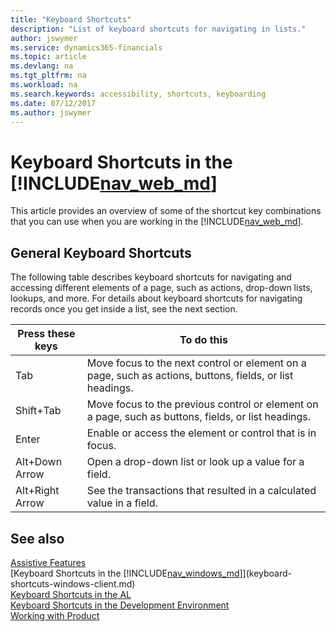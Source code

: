 ```yaml
---
title: "Keyboard Shortcuts"
description: "List of keyboard shortcuts for navigating in lists."
author: jswymer
ms.service: dynamics365-financials
ms.topic: article
ms.devlang: na
ms.tgt_pltfrm: na
ms.workload: na
ms.search.keywords: accessibility, shortcuts, keyboarding
ms.date: 07/12/2017
ms.author: jswymer
---
```


# Keyboard Shortcuts in the [!INCLUDE[nav_web_md](includes/nav_web_md.md)]
This article provides an overview of some of the shortcut key combinations that you can use when you are working in the [!INCLUDE[nav_web_md](includes/nav_web_md.md)].

##  <a name="Keyboard"></a> General Keyboard Shortcuts
The following table describes keyboard shortcuts for navigating and accessing different elements of a page, such as actions, drop-down lists, lookups, and more. For details about keyboard shortcuts for navigating records once you get inside a list, see the next section. 

|Press these keys|To do this|  
|----------------|-----------|  
|Tab|Move focus to the next control or element on a page, such as actions, buttons, fields, or list headings.| 
|Shift+Tab|Move focus to the previous control or element on a page, such as buttons, fields, or list headings.|   
|Enter|Enable or access the element or control that is in focus.|   
|Alt+Down Arrow|Open a drop-down list or look up a value for a field.|    
|Alt+Right Arrow|See the transactions that resulted in a calculated value in a field.|  


## See also
[Assistive Features](ui-accessibility.md)  
[Keyboard Shortcuts in the [!INCLUDE[nav_windows_md](includes/nav_windows_md.md)]](keyboard-shortcuts-windows-client.md)  
[Keyboard Shortcuts in the AL](https://docs.microsoft.com/dynamics-nav/developer/devenv-keyboard-shortcuts)  
[Keyboard Shortcuts in the Development Environment](https://docs.microsoft.com/dynamics-nav/Keyboard-Shortcuts-in-the-Development-Environment)    
[Working with Product](ui-work-product.md)  
